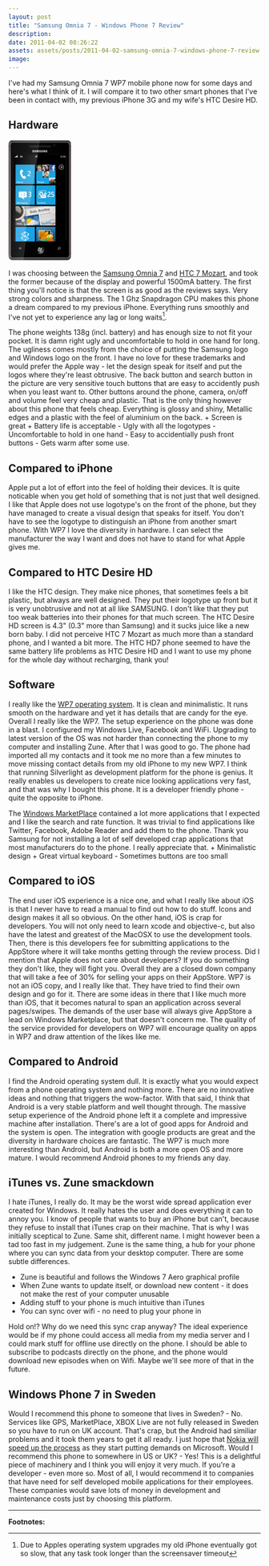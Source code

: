 ```yaml
---
layout: post
title: "Samsung Omnia 7 - Windows Phone 7 Review"
description:
date: 2011-04-02 08:26:22
assets: assets/posts/2011-04-02-samsung-omnia-7-windows-phone-7-review
image: 
---
```


I've had my Samsung Omnia 7 WP7 mobile phone now for some days and here's what I think of it. I will compare it to two other smart phones that I've been in contact with, my previous iPhone 3G and my wife's HTC Desire HD.

## Hardware

![Samsung Omnia 7 Windows Phone 7](/assets/posts/2011-04-02-samsung-omnia-7-windows-phone-7-review/omnia7.png)

I was choosing between the [Samsung Omnia 7](http://www.omnia7.samsungmobile.com) and [HTC 7 Mozart](http://www.htc.com/www/product/7mozart/overview.html), and took the former because of the display and powerful 1500mA battery. The first thing you'll notice is that the screen is as good as the reviews says. Very strong colors and sharpness. The 1 Ghz Snapdragon CPU makes this phone a dream compared to my previous iPhone. Everything runs smoothly and I've not yet to experience any lag or long waits[^1].

The phone weights 138g (incl. battery) and has enough size to not fit your pocket. It is damn right ugly and uncomfortable to hold in one hand for long. The ugliness comes mostly from the choice of putting the Samsung logo and Windows logo on the front. I have no love for these trademarks and would prefer the Apple way - let the design speak for itself and put the logos where they're least obtrusive.  The back button and search button in the picture are very sensitive touch buttons that are easy to accidently push when you least want to. Other buttons around the phone, camera, on/off and volume feel very cheap and plastic. That is the only thing however about this phone that feels cheap. Everything is glossy and shiny, Metallic edges and a plastic with the feel of aluminium on the back.  + Screen is great + Battery life is acceptable  - Ugly with all the logotypes - Uncomfortable to hold in one hand - Easy to accidentially push front buttons - Gets warm after some use.

## Compared to iPhone

Apple put a lot of effort into the feel of holding their devices. It is quite noticable when you get hold of something that is not just that well designed. I like that Apple does not use logotype's on the front of the phone, but they have managed to create a visual design that speaks for itself. You don't have to see the logotype to distinguish an iPhone from another smart phone.  With WP7 I love the diversity in hardware. I can select the manufacturer the way I want and does not have to stand for what Apple gives me.

## Compared to HTC Desire HD

I like the HTC design. They make nice phones, that sometimes feels a bit plastic, but always are well designed. They put their logotype up front but it is very unobtrusive and not at all like SAMSUNG. I don't like that they put too weak batteries into their phones for that much screen. The HTC Desire HD screen is 4.3" (0.3" more than Samsung) and it sucks juice like a new born baby.  I did not perceive HTC 7 Mozart as much more than a standard phone, and I wanted a bit more. The HTC HD7 phone seemed to have the same battery life problems as HTC Desire HD and I want to use my phone for the whole day without recharging, thank you!

## Software

I really like the [WP7 operating system](http://www.microsoft.com/windowsmobile/sv-se/default.mspx). It is clean and minimalistic. It runs smooth on the hardware and yet it has details that are candy for the eye. Overall I really like the WP7.  The setup experience on the phone was done in a blast. I configured my Windows Live, Facebook and WiFi. Upgrading to latest version of the OS was not harder than connecting the phone to my computer and installing Zune. After that I was good to go. The phone had imported all my contacts and it took me no more than a few minutes to move missing contact details from my old iPhone to my new WP7.  I think that running Silverlight as development platform for the phone is genius. It really enables us developers to create nice looking applications very fast, and that was why I bought this phone. It is a developer friendly phone - quite the opposite to iPhone.

The [Windows MarketPlace](http://www.windowsmarketplace.com) contained a lot more applications that I expected and I like the search and rate function. It was trivial to find applications like Twitter, Facebook, Adobe Reader and add them to the phone.  Thank you Samsung for not installing a lot of self developed crap applications that most manufacturers do to the phone. I really appreciate that.  + Minimalistic design + Great virtual keyboard  - Sometimes buttons are too small

## Compared to iOS

The end user iOS experience is a nice one, and what I really like about iOS is that I never have to read a manual to find out how to do stuff. Icons and design makes it all so obvious.  On the other hand, iOS is crap for developers. You will not only need to learn xcode and objective-c, but also have the latest and greatest of the MacOSX to use the development tools. Then, there is this developers fee for submitting applications to the AppStore where it will take months getting through the review process.  Did I mention that Apple does not care about developers? If you do something they don't like, they will fight you. Overall they are a closed down company that will take a fee of 30% for selling your apps on their AppStore.  WP7 is not an iOS copy, and I really like that. They have tried to find their own design and go for it. There are some ideas in there that I like much more than iOS, that it becomes natural to span an application across several pages/swipes.  The demands of the user base will always give AppStore a lead on Windows Marketplace, but that doesn't concern me. The quality of the service provided for developers on WP7 will encourage quality on apps in WP7 and draw attention of the likes like me.

## Compared to Android

I find the Android operating system dull. It is exactly what you would expect from a phone operating system and nothing more. There are no innovative ideas and nothing that triggers the wow-factor.  With that said, I think that Android is a very stable platform and well thought through. The massive setup experience of the Android phone left it a complete and impressive machine after installation. There's are a lot of good apps for Android and the system is open. The integration with google products are great and the diversity in hardware choices are fantastic.  The WP7 is much more interesting than Android, but Android is both a more open OS and more mature. I would recommend Android phones to my friends any day.

## iTunes vs. Zune smackdown

I hate iTunes, I really do. It may be the worst wide spread application ever created for Windows. It really hates the user and does everything it can to annoy you. I know of people that wants to buy an iPhone but can't, because they refuse to install that iTunes crap on their machine.  That is why I was initially sceptical to Zune. Same shit, different name. I might however been a tad too fast in my judgement. Zune is the same thing, a hub for your phone where you can sync data from your desktop computer. There are some subtle differences.

* Zune is beautiful and follows the Windows 7 Aero graphical profile
* When Zune wants to update itself, or download new content - it does not make the rest of your computer unusable
* Adding stuff to your phone is much intuitive than iTunes
* You can sync over wifi - no need to plug your phone in

Hold on!? Why do we need this sync crap anyway?  The ideal experience would be if my phone could access all media from my media server and I could mark stuff for offline use directly on the phone. I should be able to subscribe to podcasts directly on the phone, and the phone would download new episodes when on Wifi.  Maybe we'll see more of that in the future.

## Windows Phone 7 in Sweden

Would I recommend this phone to someone that lives in Sweden?  - No.  Services like GPS, MarketPlace, XBOX Live are not fully released in Sweden so you have to run on UK account. That's crap, but the Android had similiar problems and it took them years to get it all ready. I just hope that [Nokia will speed up the process](http://www.engadget.com/2011/02/11/nokia-and-microsoft-enter-strategic-alliance-on-windows-phone-b/) as they start putting demands on Microsoft.  Would I recommend this phone to somewhere in US or UK?  - Yes!  This is a delightful piece of machinery and I think you will enjoy it very much. If you're a developer - even more so. Most of all, I would recommend it to companies that have need for self developed mobile applications for their employees. These companies would save lots of money in development and maintenance costs just by choosing this platform.

---
**Footnotes:**

[^1]: Due to Apples operating system upgrades my old iPhone eventually got so slow, that any task took longer than the screensaver timeout
